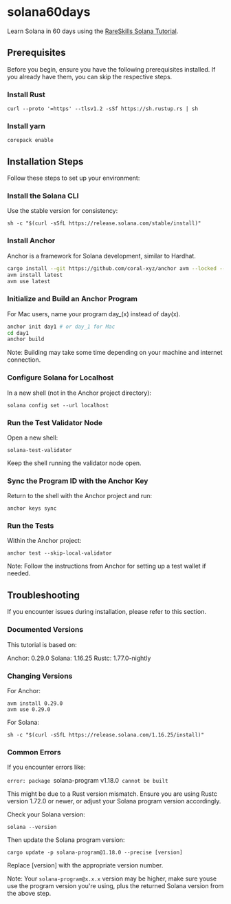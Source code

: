 # solana60days

Learn Solana in 60 days using the [RareSkills Solana Tutorial](https://www.rareskills.io/solana-tutorial).

## Prerequisites

Before you begin, ensure you have the following prerequisites installed. If you already have them, you can skip the respective steps.

### Install Rust

`curl --proto '=https' --tlsv1.2 -sSf https://sh.rustup.rs | sh`

### Install yarn

`corepack enable`

## Installation Steps

Follow these steps to set up your environment:

### Install the Solana CLI

Use the stable version for consistency:

`sh -c "$(curl -sSfL https://release.solana.com/stable/install)"`

### Install Anchor

Anchor is a framework for Solana development, similar to Hardhat.

```bash
cargo install --git https://github.com/coral-xyz/anchor avm --locked --force
avm install latest
avm use latest
```

### Initialize and Build an Anchor Program

For Mac users, name your program day_(x) instead of day(x).

```bash
anchor init day1 # or day_1 for Mac
cd day1
anchor build
```
Note: Building may take some time depending on your machine and internet connection.

### Configure Solana for Localhost

In a new shell (not in the Anchor project directory):

`solana config set --url localhost`

### Run the Test Validator Node

Open a new shell:

`solana-test-validator`

Keep the shell running the validator node open.

### Sync the Program ID with the Anchor Key

Return to the shell with the Anchor project and run:

`anchor keys sync`

### Run the Tests

Within the Anchor project:

`anchor test --skip-local-validator`

Note: Follow the instructions from Anchor for setting up a test wallet if needed.

## Troubleshooting

If you encounter issues during installation, please refer to this section.

### Documented Versions

This tutorial is based on:

Anchor: 0.29.0
Solana: 1.16.25
Rustc: 1.77.0-nightly

### Changing Versions

For Anchor:

```
avm install 0.29.0
avm use 0.29.0
```

For Solana:

`sh -c "$(curl -sSfL https://release.solana.com/1.16.25/install)"`

### Common Errors

If you encounter errors like:

`error: package `solana-program v1.18.0` cannot be built`

This might be due to a Rust version mismatch. Ensure you are using Rustc version 1.72.0 or newer, or adjust your Solana program version accordingly.

Check your Solana version:

`solana --version`

Then update the Solana program version:

`cargo update -p solana-program@1.18.0 --precise [version]`

Replace [version] with the appropriate version number.

Note: Your `solana-program@x.x.x` version may be higher, make sure youse use the program version you're using, plus the returned Solana version from the above step.







